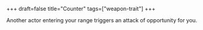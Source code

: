 +++
draft=false
title="Counter"
tags=["weapon-trait"]
+++

Another actor entering your range triggers an attack of opportunity for you. 
